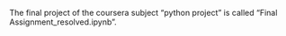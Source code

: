 The final project of the coursera subject “python project” is called “Final Assignment_resolved.ipynb”.
